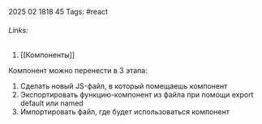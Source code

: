 2025 02 1818 45
Tags: #react 
###### Links: 
1) [[Компоненты]]

Компонент можно перенести в 3 этапа:
1) Сделать новый JS-файл, в который помещаешь компонент
2) Экспортировать функцию-компонент из файла при помощи export default или named
3) Импортировать файл, где будет использоваться компонент
